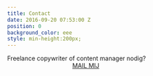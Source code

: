 ```yaml
---
title: Contact
date: 2016-09-20 07:53:00 Z
position: 0
background_color: eee
style: min-height:200px;
---
```


Freelance copywriter of content manager nodig? <a href="#" class="btn btn-primary btn-lg mailto" style="margin-left:30%">MAIL MIJ</a>